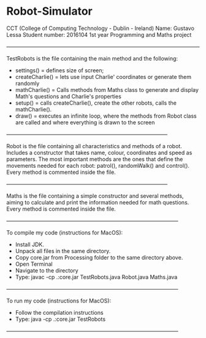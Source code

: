 # Robot-Simulator
CCT (College of Computing Technology - Dublin - Ireland)
Name: Gustavo Lessa
Student number: 2016104
1st year
Programming and Maths project

 ————————————————————————————————————
 
TestRobots is the file containing the main method and the following:
* settings() = defines size of screen;
* createCharlie() = lets use input Charlie' coordinates or generate them randomly
 * mathCharlie() = Calls methods from Maths class to generate and display Math's questions and Charlie's properties
 * setup() = calls createCharlie(), create the other robots, calls the mathCharlie().
 * draw() = executes an infinite loop, where the methods from Robot class are called and where everything is drawn to the screen
 
——————————————————————————————

Robot is the file containing all characteristics and methods of a robot. Includes a constructor that takes name, colour, coordinates and speed as parameters.
The most important methods are the ones that define the movements needed for each robot: patrol(), randomWalk() and control(). Every method is commented inside the file.

——————————————————————————————

Maths is the file containing a simple constructor and several methods, aiming to calculate and print the information needed for math questions.
Every method is commented inside the file.

————————————————————————————————

To compile my code (instructions for MacOS):
- Install JDK.
- Unpack all files in the same directory.
- Copy core.jar from Processing folder to the same directory above.
- Open Terminal
- Navigate to the directory
- Type: javac -cp .:core.jar TestRobots.java Robot.java Maths.java

————————————————————————————————

To run my code (instructions for MacOS):
- Follow the compilation instructions
- Type: java -cp .:core.jar TestRobots

————————————————————————————————
